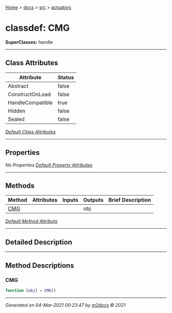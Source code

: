 [Home](../../index.md) > [docs](../../docs_index.md) > [src](../src_index.md) > [actuators](actuators_index.md)  


# classdef: CMG

**SuperClasses:** handle



 ***

## Class Attributes

| Attribute         | Status   | 
| ----------------- | -------- | 
| Abstract | false | 
| ConstructOnLoad | false | 
| HandleCompatible | true | 
| Hidden | false | 
| Sealed | false | 


[*Default Class Attributes*](https://www.mathworks.com/help/matlab/matlab_oop/class-attributes.html)

 ***

## Properties

*No Properties*
[*Default Property Attributes*](https://www.mathworks.com/help/matlab/matlab_oop/property-attributes.html)

 ***

## Methods

| Method | Attributes | Inputs | Outputs | Brief Description |
| ------ | ---------- | ------ | ------- | ----------------- |
| [CMG](#cmg) |   |  | obj |  |


[*Default Method Attributs*](https://www.mathworks.com/help/matlab/matlab_oop/method-attributes.html)

 ***

## Detailed Description



 ***

## Method Descriptions

### CMG

```matlab
function [obj] = CMG()
```




***

*Generated on 04-Mar-2021 00:23:47 by [m2docs](https://github.com/crgnam-research/m2docs) © 2021*
